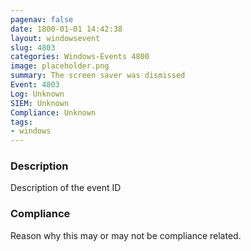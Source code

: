 ```yaml
---
pagenav: false
date: 1800-01-01 14:42:38
layout: windowsevent
slug: 4803
categories: Windows-Events 4800
image: placeholder.png
summary: The screen saver was dismissed
Event: 4803
Log: Unknown
SIEM: Unknown
Compliance: Unknown
tags:
- windows
---
```


### Description

Description of the event ID

### Compliance

Reason why this may or may not be compliance related.
